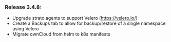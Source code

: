 ### Release 3.4.8:

- Upgrade strato agents to support Velero (https://velero.io/)
- Create a Backups tab to allow for backup/restore of a single namespace using Velero
- Migrate ownCloud from helm to k8s manifests
